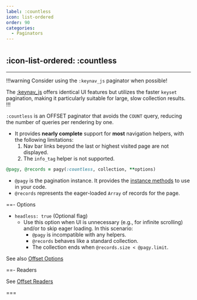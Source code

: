 ```yaml
---
label: :countless
icon: list-ordered
order: 90
categories:
  - Paginators
---
```


#

## :icon-list-ordered: :countless

---

!!!warning Consider using the `:keynav_js` paginator when possible!

The [:keynav_js](keynav_js.md) offers identical UI features but utilizes the faster `keyset` pagination, making it particularly suitable for large, slow collection results.
!!!

`:countless` is an OFFSET paginator that avoids the `COUNT` query, reducing the number of queries per rendering by one.

- It provides **nearly complete** support for **most** navigation helpers, with the following limitations:
  1. Nav bar links beyond the last or highest visited page are not displayed.
  2. The `info_tag` helper is not supported.

```ruby Controller 
@pagy, @records = pagy(:countless, collection, **options)
```

- `@pagy` is the pagination instance. It provides the [instance methods](../methods#methods) to use in your code.
- `@records` represents the eager-loaded `Array` of records for the page.

==- Options

- `headless: true` (Optional flag)
  - Use this option when UI is unnecessary (e.g., for infinite scrolling) and/or to skip eager loading. In this scenario:
    - `@pagy` is incompatible with any helpers.
    - `@records` behaves like a standard collection.
    - The collection ends when `@records.size < @pagy.limit`.

See also [Offset Options](offset.md#options)

==- Readers

See [Offset Readers](offset.md#readers)

===
